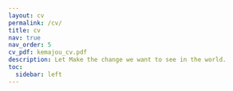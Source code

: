 ```yaml
---
layout: cv
permalink: /cv/
title: cv
nav: true
nav_order: 5
cv_pdf: kemajou_cv.pdf
description: Let Make the change we want to see in the world.
toc:
  sidebar: left
---
```


